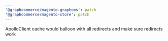 ```yaml
---
'@graphcommerce/magento-graphcms': patch
'@graphcommerce/magento-store': patch
---
```


ApolloClient cache would balloon with all redirects and make sure redirects work
